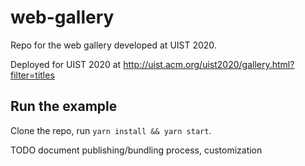# web-gallery

Repo for the web gallery developed at UIST 2020.

Deployed for UIST 2020 at
http://uist.acm.org/uist2020/gallery.html?filter=titles

## Run the example

Clone the repo, run `yarn install && yarn start`.

TODO document publishing/bundling process, customization
